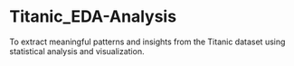 # Titanic_EDA-Analysis
To extract meaningful patterns and insights from the Titanic dataset using statistical analysis and visualization.
